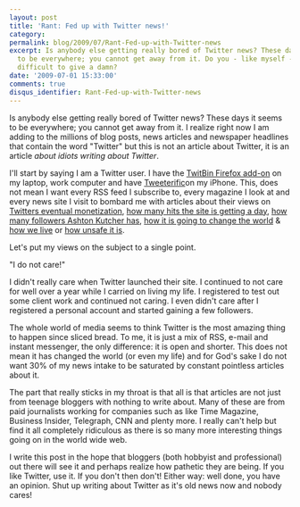 ```yaml
---
layout: post
title: 'Rant: Fed up with Twitter news!'
category: 
permalink: blog/2009/07/Rant-Fed-up-with-Twitter-news
excerpt: Is anybody else getting really bored of Twitter news? These days it seems
  to be everywhere; you cannot get away from it. Do you - like myself - find it really
  difficult to give a damn?
date: '2009-07-01 15:33:00'
comments: true
disqus_identifier: Rant-Fed-up-with-Twitter-news
---
```


Is anybody else getting really bored of Twitter news? These days it seems to be everywhere; you cannot get away from it. I realize right now I am adding to the millions of blog posts, news articles and newspaper headlines that contain the word "Twitter" but this is not an article about Twitter, it is an article _about idiots writing about Twitter_.

I'll start by saying I am a Twitter user. I have the [TwitBin Firefox add-on](https://addons.mozilla.org/en-US/firefox/addon/7631) on my laptop, work computer and have [Tweeterific](http://iconfactory.com/software/twitterrific)on my iPhone. This, does not mean I want every RSS feed I subscribe to, every magazine I look at and every news site I visit to bombard me with articles about their views on [Twitters eventual monetization](http://news.cnet.com/8301-1023_3-10161103-93.html), [how many hits the site is getting a day](http://www.geek.com/articles/news/twitter-visitors-jump-131-since-february-20090417/), [how many followers Ashton Kutcher has](http://www.businessinsider.com/ashton-kutcher-passes-2-million-twitter-followers-2009-6), [how it is going to change the world](http://www.time.com/time/business/article/0,8599,1902604,00.html) & [how we live](http://www.readwriteweb.com/enterprise/2009/03/the-twitter-platform-3-years-old-and-ready-to-change-the-world.php) or [how unsafe it is](http://www.pcworld.com/businesscenter/article/159981/three_ways_twitter_security_fails.html).

Let's put my views on the subject to a single point.

"I do not care!"

I didn't really care when Twitter launched their site. I continued to not care for well over a year while I carried on living my life. I registered to test out some client work and continued not caring. I even didn't care after I registered a personal account and started gaining a few followers.

The whole world of media seems to think Twitter is the most amazing thing to happen since sliced bread. To me, it is just a mix of RSS, e-mail and instant messenger, the only difference: it is open and shorter. This does not mean it has changed the world (or even my life) and for God's sake I do not want 30% of my news intake to be saturated by constant pointless articles about it.

The part that really sticks in my throat is that all is that articles are not just from teenage bloggers with nothing to write about. Many of these are from paid journalists working for companies such as like Time Magazine, Business Insider, Telegraph, CNN and plenty more. I really can't help but find it all completely ridiculous as there is so many more interesting things going on in the world wide web.

I write this post in the hope that bloggers (both hobbyist and professional) out there will see it and perhaps realize how pathetic they are being. If you like Twitter, use it. If you don't then don't! Either way: well done, you have an opinion. Shut up writing about Twitter as it's old news now and nobody cares!

